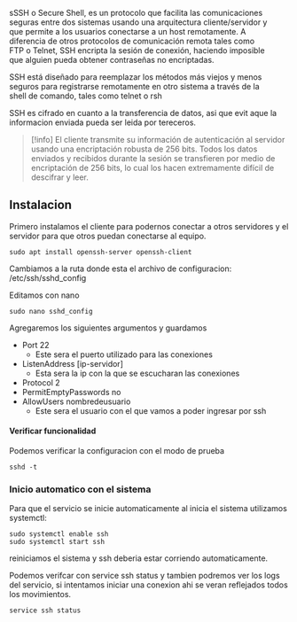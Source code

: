 sSSH o Secure Shell, es un protocolo que facilita las comunicaciones  
seguras entre dos sistemas usando una arquitectura cliente/servidor y  
que permite a los usuarios conectarse a un host remotamente. A  
diferencia de otros protocolos de comunicación remota tales como  
FTP o Telnet, SSH encripta la sesión de conexión, haciendo imposible  
que alguien pueda obtener contraseñas no encriptadas.  

SSH está diseñado para reemplazar los métodos más viejos y menos  
seguros para registrarse remotamente en otro sistema a través de la  
shell de comando, tales como telnet o rsh

SSH es cifrado en cuanto a la transferencia de datos, asi que evit aque la informacion enviada pueda ser leida por tereceros.

>[!info]
>El cliente transmite su información de autenticación al servidor usando una encriptación robusta de 256 bits. Todos los datos enviados y recibidos durante la sesión se transfieren por medio de encriptación de 256 bits, lo cual los hacen extremamente difícil de descifrar y leer.

## Instalacion
Primero instalamos el cliente para podernos conectar a otros servidores y el servidor para que otros puedan conectarse al equipo.
```shell
sudo apt install openssh-server openssh-client
```

Cambiamos a la ruta donde esta el archivo de configuracion:
/etc/ssh/sshd_config

Editamos con nano
```shell
sudo nano sshd_config
```

Agregaremos los siguientes argumentos y guardamos
- Port 22
	- Este sera el puerto utilizado para las conexiones
- ListenAddress [ip-servidor]
	- Esta sera la ip con la que se escucharan las conexiones
- Protocol 2
- PermitEmptyPasswords no
- AllowUsers nombredeusuario
	- Este sera el usuario con el que vamos a poder ingresar por ssh
#### Verificar funcionalidad
Podemos verificar la configuracion con el modo de prueba
```shell
sshd -t
```
### Inicio automatico con el sistema
Para que el servicio se inicie automaticamente al inicia el sistema utilizamos systemctl:
```shell
sudo systemctl enable ssh  
sudo systemctl start ssh
```

reiniciamos el sistema y ssh deberia estar corriendo automaticamente. 

Podemos verifcar con service ssh status y tambien podremos ver los logs del servicio, si intentamos iniciar una conexion ahi se veran reflejados todos los movimientos.
```shell
service ssh status
```
